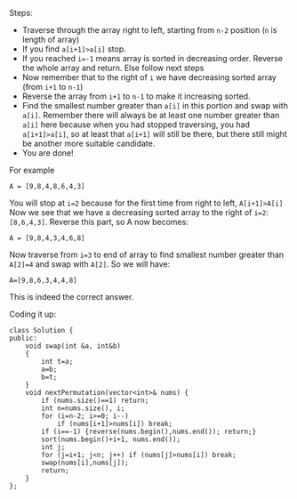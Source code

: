 Steps:
- Traverse through the array right to left, starting from `n-2` position (`n` is length of array)
- If you find `a[i+1]>a[i]` stop.
- If you reached `i=-1` means array is sorted in decreasing order. Reverse the whole array and return. Else follow next steps
- Now remember that to the right of `i` we have decreasing sorted array (from `i+1` to `n-1`)
- Reverse the array from `i+1` to `n-1` to make it increasing sorted.
- Find the smallest number greater than `a[i]` in this portion and swap with `a[i]`. Remember there will always be at least one number greater than `a[i]` here because when you had stopped traversing, you had `a[i+1]>a[i]`, so at least that `a[i+1]` will still be there, but there still might be another more suitable candidate.
- You are done!

For example
```
A = [9,8,4,8,6,4,3]
```
You will stop at `i=2` because for the first time from right to left, `A[i+1]>A[i]`
Now we see that we have a decreasing sorted array to the right of `i=2`: `[8,6,4,3]`. Reverse this part, so A now becomes:
```
A = [9,8,4,3,4,6,8]
```
Now traverse from `i=3` to end of array to find smallest number greater than `A[2]=4` and swap with `A[2]`. So we will have:
```
A=[9,8,6,3,4,4,8]
```
This is indeed the correct answer.

Coding it up:
```
class Solution {
public:
    void swap(int &a, int&b)
    {
        int t=a;
        a=b;
        b=t;
    }
    void nextPermutation(vector<int>& nums) {
        if (nums.size()==1) return;
        int n=nums.size(), i;
        for (i=n-2; i>=0; i--)
            if (nums[i+1]>nums[i]) break;
        if (i==-1) {reverse(nums.begin(),nums.end()); return;}
        sort(nums.begin()+i+1, nums.end());
        int j;
        for (j=i+1; j<n; j++) if (nums[j]>nums[i]) break;
        swap(nums[i],nums[j]);
        return;
    }
};
```